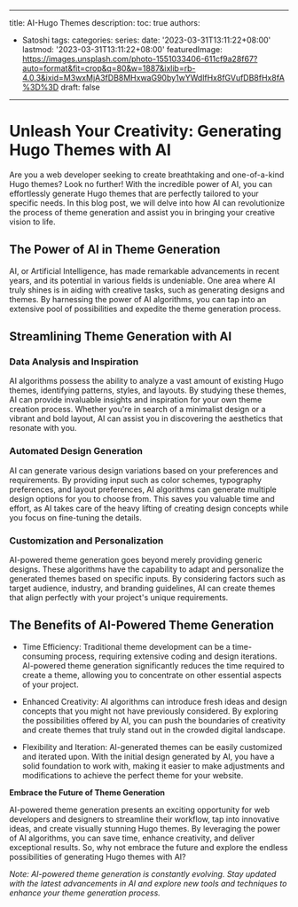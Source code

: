 
---
title: AI-Hugo Themes
description:
toc: true
authors:
  - Satoshi
tags:
categories:
series:
date: '2023-03-31T13:11:22+08:00'
lastmod: '2023-03-31T13:11:22+08:00'
featuredImage: https://images.unsplash.com/photo-1551033406-611cf9a28f67?auto=format&fit=crop&q=80&w=1887&ixlib=rb-4.0.3&ixid=M3wxMjA3fDB8MHxwaG90by1wYWdlfHx8fGVufDB8fHx8fA%3D%3D
draft: false
---

# Unleash Your Creativity: Generating <link>Hugo Themes</link> with AI

Are you a web developer seeking to create breathtaking and one-of-a-kind <link>Hugo themes</link>? Look no further! With the incredible power of AI, you can effortlessly generate <link>Hugo themes</link> that are perfectly tailored to your specific needs. In this blog post, we will delve into how AI can revolutionize the process of theme generation and assist you in bringing your creative vision to life.

## The Power of AI in Theme Generation

AI, or <link>Artificial Intelligence</link>, has made remarkable advancements in recent years, and its potential in various fields is undeniable. One area where AI truly shines is in aiding with creative tasks, such as generating designs and themes. By harnessing the power of AI algorithms, you can tap into an extensive pool of possibilities and expedite the theme generation process.

## Streamlining Theme Generation with AI

### Data Analysis and Inspiration

AI algorithms possess the ability to analyze a vast amount of existing <link>Hugo themes</link>, identifying patterns, styles, and layouts. By studying these themes, AI can provide invaluable insights and inspiration for your own theme creation process. Whether you're in search of a minimalist design or a vibrant and bold layout, AI can assist you in discovering the aesthetics that resonate with you.

### Automated Design Generation

AI can generate various design variations based on your preferences and requirements. By providing input such as color schemes, typography preferences, and layout preferences, AI algorithms can generate multiple design options for you to choose from. This saves you valuable time and effort, as AI takes care of the heavy lifting of creating design concepts while you focus on fine-tuning the details.

### Customization and Personalization

AI-powered theme generation goes beyond merely providing generic designs. These algorithms have the capability to adapt and personalize the generated themes based on specific inputs. By considering factors such as target audience, industry, and branding guidelines, AI can create themes that align perfectly with your project's unique requirements.

## The Benefits of AI-Powered Theme Generation

- Time Efficiency: Traditional theme development can be a time-consuming process, requiring extensive coding and design iterations. AI-powered theme generation significantly reduces the time required to create a theme, allowing you to concentrate on other essential aspects of your project.

- Enhanced Creativity: AI algorithms can introduce fresh ideas and design concepts that you might not have previously considered. By exploring the possibilities offered by AI, you can push the boundaries of creativity and create themes that truly stand out in the crowded digital landscape.

- Flexibility and Iteration: AI-generated themes can be easily customized and iterated upon. With the initial design generated by AI, you have a solid foundation to work with, making it easier to make adjustments and modifications to achieve the perfect theme for your website.

**Embrace the Future of Theme Generation**

AI-powered theme generation presents an exciting opportunity for web developers and designers to streamline their workflow, tap into innovative ideas, and create visually stunning <link>Hugo themes</link>. By leveraging the power of AI algorithms, you can save time, enhance creativity, and deliver exceptional results. So, why not embrace the future and explore the endless possibilities of generating <link>Hugo themes</link> with AI?

*Note: AI-powered theme generation is constantly evolving. Stay updated with the latest advancements in AI and explore new tools and techniques to enhance your theme generation process.*